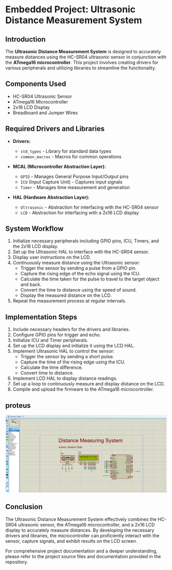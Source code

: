# Embedded Project: Ultrasonic Distance Measurement System

## Introduction
The **Ultrasonic Distance Measurement System** is designed to accurately measure distances using the HC-SR04 ultrasonic sensor in conjunction with the **ATmega16 microcontroller**. This project involves creating drivers for various peripherals and utilizing libraries to streamline the functionality.

## Components Used
- HC-SR04 Ultrasonic Sensor
- ATmega16 Microcontroller
- 2x16 LCD Display
- Breadboard and Jumper Wires

## Required Drivers and Libraries
- **Drivers:**
  - `std_types` - Library for standard data types
  - `common_macros` - Macros for common operations
  
- **MCAL (Microcontroller Abstraction Layer):**
  - `GPIO` - Manages General Purpose Input/Output pins
  - `ICU` (Input Capture Unit) - Captures input signals
  - `Timer` - Manages time measurement and generation
  
- **HAL (Hardware Abstraction Layer):**
  - `Ultrasonic` - Abstraction for interfacing with the HC-SR04 sensor
  - `LCD` - Abstraction for interfacing with a 2x16 LCD display
  
## System Workflow
1. Initialize necessary peripherals including GPIO pins, ICU, Timers, and the 2x16 LCD display.
2. Set up the Ultrasonic HAL to interface with the HC-SR04 sensor.
3. Display user instructions on the LCD.
4. Continuously measure distance using the Ultrasonic sensor:
   - Trigger the sensor by sending a pulse from a GPIO pin.
   - Capture the rising edge of the echo signal using the ICU.
   - Calculate the time taken for the pulse to travel to the target object and back.
   - Convert the time to distance using the speed of sound.
   - Display the measured distance on the LCD.
5. Repeat the measurement process at regular intervals.

## Implementation Steps
1. Include necessary headers for the drivers and libraries.
2. Configure GPIO pins for trigger and echo.
3. Initialize ICU and Timer peripherals.
4. Set up the LCD display and initialize it using the LCD HAL.
5. Implement Ultrasonic HAL to control the sensor:
   - Trigger the sensor by sending a short pulse.
   - Capture the time of the rising edge using the ICU.
   - Calculate the time difference.
   - Convert time to distance.
6. Implement LCD HAL to display distance readings.
7. Set up a loop to continuously measure and display distance on the LCD.
8. Compile and upload the firmware to the ATmega16 microcontroller.

## proteus
![Simulation](Protues%20Simulation/Sim.png)

## Conclusion
The Ultrasonic Distance Measurement System effectively combines the HC-SR04 ultrasonic sensor, the ATmega16 microcontroller, and a 2x16 LCD display to accurately measure distances. By developing the necessary drivers and libraries, the microcontroller can proficiently interact with the sensor, capture signals, and exhibit results on the LCD screen.

For comprehensive project documentation and a deeper understanding, please refer to the project source files and documentation provided in the repository.
